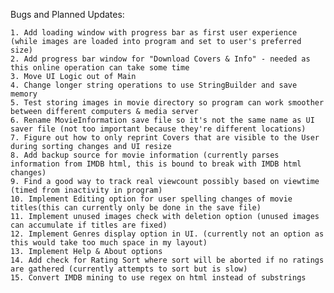 Bugs and Planned Updates:

	1. Add loading window with progress bar as first user experience (while images are loaded into program and set to user's preferred size)
	2. Add progress bar window for "Download Covers & Info" - needed as this online operation can take some time
	3. Move UI Logic out of Main
	4. Change longer string operations to use StringBuilder and save memory
	5. Test storing images in movie directory so program can work smoother between different computers & media server
	6. Rename MovieInformation save file so it's not the same name as UI saver file (not too important because they're different locations)
	7. Figure out how to only reprint Covers that are visible to the User during sorting changes and UI resize
	8. Add backup source for movie information (currently parses information from IMDB html, this is bound to break with IMDB html changes)
	9. Find a good way to track real viewcount possibly based on viewtime (timed from inactivity in program)
	10. Implement Editing option for user spelling changes of movie titles(this can currently only be done in the save file)
	11. Implement unused images check with deletion option (unused images can accumulate if titles are fixed)
	12. Implement Genres display option in UI. (currently not an option as this would take too much space in my layout)
	13. Implement Help & About options
	14. Add check for Rating Sort where sort will be aborted if no ratings are gathered (currently attempts to sort but is slow)
	15. Convert IMDB mining to use regex on html instead of substrings
